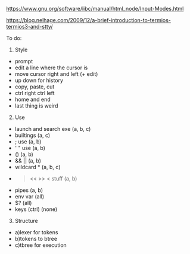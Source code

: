 https://www.gnu.org/software/libc/manual/html_node/Input-Modes.html

https://blog.nelhage.com/2009/12/a-brief-introduction-to-termios-termios3-and-stty/


To do:

1) Style
- prompt
- edit a line where the cursor is
- move cursor right and left (+ edit)
- up down for history
- copy, paste, cut
- ctrl right ctrl left
- home and end
- last thing is weird


2) Use
- launch and search exe (a, b, c)
- builtings (a, c)
- ; use (a, b)
- ' " use (a, b)
- () (a, b)
- && || (a, b)
- wildcard * (a, b, c)
- > << >> < stuff (a, b)
- pipes (a, b)
- env var (all)
- $? (all)
- keys (ctrl) (none)


3) Structure
- a)lexer for tokens 
- b)tokens to btree 
- c)tbree for execution